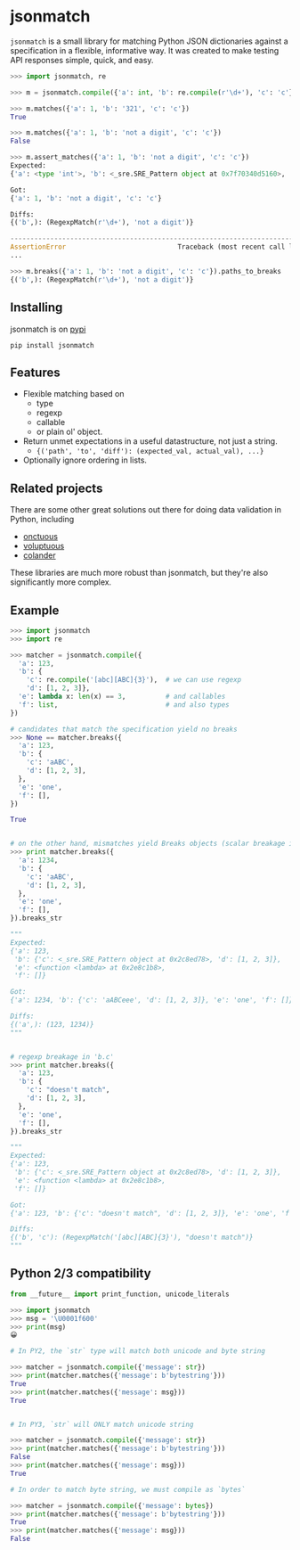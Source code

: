 jsonmatch
=========

`jsonmatch` is a small library for matching Python JSON dictionaries against a
specification in a flexible, informative way. It was created to make testing
API responses simple, quick, and easy.

```python
>>> import jsonmatch, re

>>> m = jsonmatch.compile({'a': int, 'b': re.compile(r'\d+'), 'c': 'c'})

>>> m.matches({'a': 1, 'b': '321', 'c': 'c'})
True

>>> m.matches({'a': 1, 'b': 'not a digit', 'c': 'c'})
False

>>> m.assert_matches({'a': 1, 'b': 'not a digit', 'c': 'c'})
Expected:
{'a': <type 'int'>, 'b': <_sre.SRE_Pattern object at 0x7f70340d5160>, 'c': 'c'}

Got:
{'a': 1, 'b': 'not a digit', 'c': 'c'}

Diffs:
{('b',): (RegexpMatch(r'\d+'), 'not a digit')}

---------------------------------------------------------------------------
AssertionError                            Traceback (most recent call last)
...

>>> m.breaks({'a': 1, 'b': 'not a digit', 'c': 'c'}).paths_to_breaks
{('b',): (RegexpMatch(r'\d+'), 'not a digit')}
```

## Installing

jsonmatch is on [pypi](https://pypi.python.org/pypi/jsonmatch)

```
pip install jsonmatch
```


## Features

- Flexible matching based on
    - type
    - regexp
    - callable
    - or plain ol' object.
- Return unmet expectations in a useful datastructure, not just
  a string.
    - `{('path', 'to', 'diff'): (expected_val, actual_val), ...}`
- Optionally ignore ordering in lists.


## Related projects

There are some other great solutions out there for doing data validation in
Python, including

- [onctuous](https://pypi.python.org/pypi/onctuous)
- [voluptuous](https://github.com/alecthomas/voluptuous)
- [colander](http://docs.pylonsproject.org/projects/colander/en/latest/basics.html#defining-a-colander-schema)

These libraries are much more robust than jsonmatch, but they're also
significantly more complex.


## Example

```python
>>> import jsonmatch
>>> import re

>>> matcher = jsonmatch.compile({
  'a': 123,
  'b': {
    'c': re.compile('[abc][ABC]{3}'),  # we can use regexp
    'd': [1, 2, 3]},
  'e': lambda x: len(x) == 3,          # and callables
  'f': list,                           # and also types
})

# candidates that match the specification yield no breaks
>>> None == matcher.breaks({
  'a': 123,
  'b': {
    'c': 'aABC',
    'd': [1, 2, 3],
  },
  'e': 'one',
  'f': [],
})

True


# on the other hand, mismatches yield Breaks objects (scalar breakage in 'a')
>>> print matcher.breaks({
  'a': 1234,
  'b': {
    'c': 'aABC',
    'd': [1, 2, 3],
  },
  'e': 'one',
  'f': [],
}).breaks_str

"""
Expected:
{'a': 123,
 'b': {'c': <_sre.SRE_Pattern object at 0x2c8ed78>, 'd': [1, 2, 3]},
 'e': <function <lambda> at 0x2e8c1b8>,
 'f': []}

Got:
{'a': 1234, 'b': {'c': 'aABCeee', 'd': [1, 2, 3]}, 'e': 'one', 'f': []}

Diffs:
{('a',): (123, 1234)}
"""


# regexp breakage in 'b.c'
>>> print matcher.breaks({
  'a': 123,
  'b': {
    'c': "doesn't match",
    'd': [1, 2, 3],
  },
  'e': 'one',
  'f': [],
}).breaks_str

"""
Expected:
{'a': 123,
 'b': {'c': <_sre.SRE_Pattern object at 0x2c8ed78>, 'd': [1, 2, 3]},
 'e': <function <lambda> at 0x2e8c1b8>,
 'f': []}

Got:
{'a': 123, 'b': {'c': "doesn't match", 'd': [1, 2, 3]}, 'e': 'one', 'f': []}

Diffs:
{('b', 'c'): (RegexpMatch('[abc][ABC]{3}'), "doesn't match")}
"""
```


## Python 2/3 compatibility

```python
from __future__ import print_function, unicode_literals

>>> import jsonmatch
>>> msg = '\U0001f600'
>>> print(msg)
😀

# In PY2, the `str` type will match both unicode and byte string

>>> matcher = jsonmatch.compile({'message': str})
>>> print(matcher.matches({'message': b'bytestring'}))
True
>>> print(matcher.matches({'message': msg}))
True


# In PY3, `str` will ONLY match unicode string

>>> matcher = jsonmatch.compile({'message': str})
>>> print(matcher.matches({'message': b'bytestring'}))
False
>>> print(matcher.matches({'message': msg}))
True

# In order to match byte string, we must compile as `bytes`

>>> matcher = jsonmatch.compile({'message': bytes})
>>> print(matcher.matches({'message': b'bytestring'}))
True
>>> print(matcher.matches({'message': msg}))
False
```
